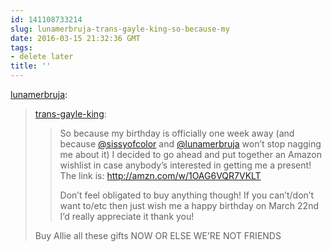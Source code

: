 ```yaml
---
id: 141108733214
slug: lunamerbruja-trans-gayle-king-so-because-my
date: 2016-03-15 21:32:36 GMT
tags:
- delete later
title: ''
---
```

<p><a class="tumblr_blog" href="http://lunamerbruja.tumblr.com/post/141102016141">lunamerbruja</a>:</p>
<blockquote>
<p><a class="tumblr_blog" href="http://trans-gayle-king.tumblr.com/post/141094825305">trans-gayle-king</a>:</p>
<blockquote>
<p>So because my birthday is officially one week away (and because <a class="tumblelog" href="https://tmblr.co/moW8nQ4AUhLegB7XJnMO7Hg">@sissyofcolor</a> and <a class="tumblelog" href="https://tmblr.co/mzJ4hv6DdKGWDCR1O_Syc1g">@lunamerbruja</a> won’t stop nagging me about it) I decided to go ahead and put together an Amazon wishlist in case anybody’s interested in getting me a present! The link is: <a href="http://amzn.com/w/1OAG6VQR7VKLT">http://amzn.com/w/1OAG6VQR7VKLT</a> </p>
<p>Don’t feel obligated to buy anything though! If you can’t/don’t want to/etc then just wish me a happy birthday on March 22nd I’d really appreciate it thank you!</p>
</blockquote>
<p>Buy Allie all these gifts NOW OR ELSE WE’RE NOT FRIENDS</p>
</blockquote>

